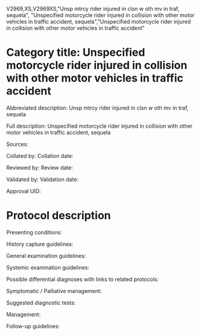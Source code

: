 V2969,XS,V2969XS,"Unsp mtrcy rider injured in clsn w oth mv in traf, sequela", "Unspecified motorcycle rider injured in collision with other motor vehicles in traffic accident, sequela","Unspecified motorcycle rider injured in collision with other motor vehicles in traffic accident"
# Category title: Unspecified motorcycle rider injured in collision with other motor vehicles in traffic accident

Abbreviated description: Unsp mtrcy rider injured in clsn w oth mv in traf, sequela

Full description: Unspecified motorcycle rider injured in collision with other motor vehicles in traffic accident, sequela

Sources:

Collated by:
Collation date:

Reviewed by:
Review date:

Validated by:
Validation date:

Approval UID:

# Protocol description

Presenting conditions:

History capture guidelines:

General examination guidelines:

Systemic examination guidelines:

Possible differential diagnoses with links to related protocols:

Symptomatic / Palliative management:

Suggested diagnostic tests:

Management:

Follow-up guidelines:
